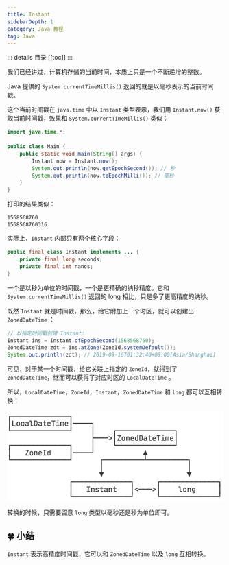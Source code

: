 ```yaml
---
title: Instant
sidebarDepth: 1
category: Java 教程
tag: Java
---
```


::: details 目录
[[toc]]
:::

我们已经讲过，计算机存储的当前时间，本质上只是一个不断递增的整数。

Java 提供的 `System.currentTimeMillis()` 返回的就是以毫秒表示的当前时间戳。

这个当前时间戳在 `java.time` 中以 `Instant` 类型表示，我们用 `Instant.now()` 获取当前时间戳，效果和 `System.currentTimeMillis()` 类似：

```java
import java.time.*;

public class Main {
    public static void main(String[] args) {
        Instant now = Instant.now();
        System.out.println(now.getEpochSecond()); // 秒
        System.out.println(now.toEpochMilli()); // 毫秒
    }
}
```

打印的结果类似：

```
1568568760
1568568760316
```

实际上，`Instant` 内部只有两个核心字段：

```java
public final class Instant implements ... {
    private final long seconds;
    private final int nanos;
}
```

一个是以秒为单位的时间戳，一个是更精确的纳秒精度。它和 `System.currentTimeMillis()` 返回的 long 相比，只是多了更高精度的纳秒。

既然 `Instant` 就是时间戳，那么，给它附加上一个时区，就可以创建出 `ZonedDateTime` ：

```java
// 以指定时间戳创建 Instant:
Instant ins = Instant.ofEpochSecond(1568568760);
ZonedDateTime zdt = ins.atZone(ZoneId.systemDefault());
System.out.println(zdt); // 2019-09-16T01:32:40+08:00[Asia/Shanghai]
```

可见，对于某一个时间戳，给它关联上指定的 `ZoneId`，就得到了 `ZonedDateTime`，继而可以获得了对应时区的 `LocalDateTime` 。

所以，`LocalDateTime`，`ZoneId`，`Instant`，`ZonedDateTime` 和 `long` 都可以互相转换：

![](assets/20221124092901.png)

转换的时候，只需要留意 `long` 类型以毫秒还是秒为单位即可。

## 🍀 小结

`Instant` 表示高精度时间戳，它可以和 `ZonedDateTime` 以及 `long` 互相转换。
